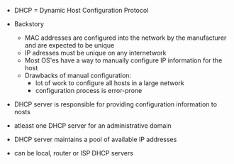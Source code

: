 - DHCP = Dynamic Host Configuration Protocol
- Backstory
  - MAC addresses are configured into the network by the manufacturer and are expected to be unique
  - IP adresses must be unique on any internetwork
  - Most OS'es have a way to manually configure IP information for the host
  - Drawbacks of manual configuration:
    - lot of work to configure all hosts in a large network
    - configuration process is error-prone
   
 - DHCP server is responsible for providing configuration information to nosts
 - atleast one DHCP server for an administrative domain
 - DHCP server maintains a pool of available IP addresses
 - can be local, router or ISP DHCP servers

